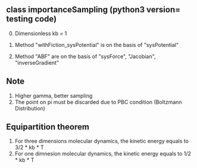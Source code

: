 ## class importanceSampling (python3 version= testing code) 

0. Dimensionless kb = 1 

1. Method "withFiction_sysPotential" is on the basis of "sysPotential"

2. Method "ABF" are on the basis of "sysForce", "Jacobian", "inverseGradient"

## Note 
1. Higher gamma, better sampling
2. The point on pi must be discarded due to PBC condition (Boltzmann Distribution)

## Equipartition theorem
1. For three dimensions molecular dynamics, the kinetic energy equals to 3/2 * kb * T
2. For one dimnesion molecular dynamics, the kinetic energy equals to 1/2 * kb * T
